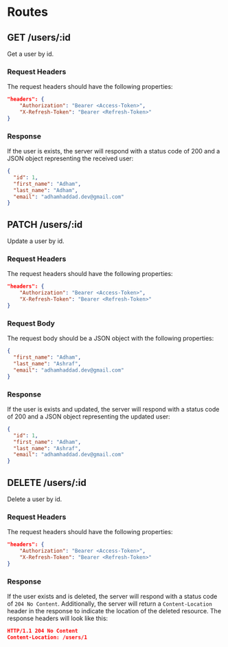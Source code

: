 # Routes

## GET /users/:id

Get a user by id.

### Request Headers

The request headers should have the following properties:

```json
"headers": {
    "Authorization": "Bearer <Access-Token>",
    "X-Refresh-Token": "Bearer <Refresh-Token>"
}
```

### Response

If the user is exists, the server will respond with a status code of 200 and a JSON object representing the received user:

```json
{
  "id": 1,
  "first_name": "Adham",
  "last_name": "Adham",
  "email": "adhamhaddad.dev@gmail.com"
}
```

## PATCH /users/:id

Update a user by id.

### Request Headers

The request headers should have the following properties:

```json
"headers": {
    "Authorization": "Bearer <Access-Token>",
    "X-Refresh-Token": "Bearer <Refresh-Token>"
}
```

### Request Body

The request body should be a JSON object with the following properties:

```json
{
  "first_name": "Adham",
  "last_name": "Ashraf",
  "email": "adhamhaddad.dev@gmail.com"
}
```

### Response

If the user is exists and updated, the server will respond with a status code of 200 and a JSON object representing the updated user:

```json
{
  "id": 1,
  "first_name": "Adham",
  "last_name": "Ashraf",
  "email": "adhamhaddad.dev@gmail.com"
}
```

## DELETE /users/:id

Delete a user by id.

### Request Headers

The request headers should have the following properties:

```json
"headers": {
    "Authorization": "Bearer <Access-Token>",
    "X-Refresh-Token": "Bearer <Refresh-Token>"
}
```

### Response

If the user exists and is deleted, the server will respond with a status code of `204 No Content`. Additionally, the server will return a `Content-Location` header in the response to indicate the location of the deleted resource. The response headers will look like this:

```json
HTTP/1.1 204 No Content
Content-Location: /users/1
